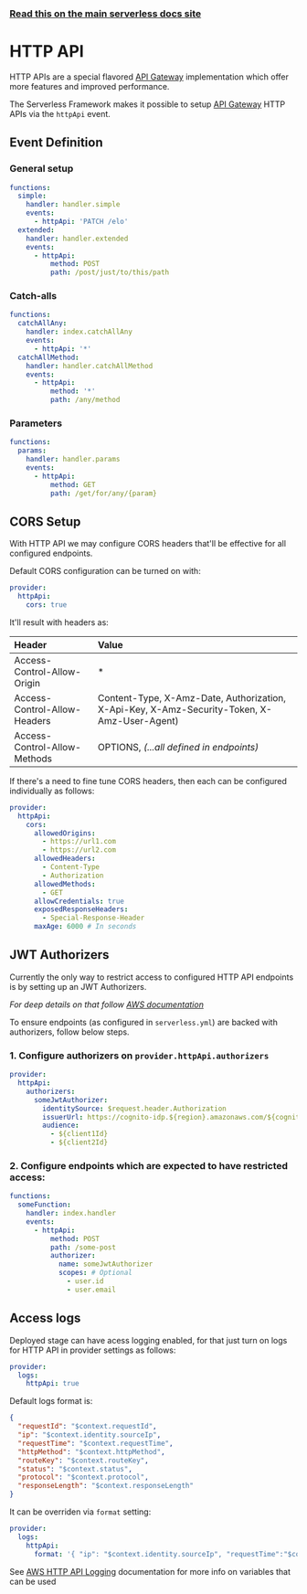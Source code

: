 <!--
title: Serverless Framework - AWS Lambda Events - HTTP API
menuText: HTTP API
menuOrder: 2
description: Setting up API Gateway HTTP APIs with AWS Lambda via the Serverless Framework
layout: Doc
-->

<!-- DOCS-SITE-LINK:START automatically generated  -->

### [Read this on the main serverless docs site](https://www.serverless.com/framework/docs/providers/aws/events/http-api)

<!-- DOCS-SITE-LINK:END -->

# HTTP API

HTTP APIs are a special flavored [API Gateway](https://aws.amazon.com/api-gateway/) implementation which offer more features and improved performance.

The Serverless Framework makes it possible to setup [API Gateway](https://aws.amazon.com/api-gateway/) HTTP APIs via the `httpApi` event.

## Event Definition

### General setup

```yaml
functions:
  simple:
    handler: handler.simple
    events:
      - httpApi: 'PATCH /elo'
  extended:
    handler: handler.extended
    events:
      - httpApi:
          method: POST
          path: /post/just/to/this/path
```

### Catch-alls

```yaml
functions:
  catchAllAny:
    handler: index.catchAllAny
    events:
      - httpApi: '*'
  catchAllMethod:
    handler: handler.catchAllMethod
    events:
      - httpApi:
          method: '*'
          path: /any/method
```

### Parameters

```yaml
functions:
  params:
    handler: handler.params
    events:
      - httpApi:
          method: GET
          path: /get/for/any/{param}
```

## CORS Setup

With HTTP API we may configure CORS headers that'll be effective for all configured endpoints.

Default CORS configuration can be turned on with:

```yaml
provider:
  httpApi:
    cors: true
```

It'll result with headers as:

| Header                       | Value                                                                                       |
| :--------------------------- | :------------------------------------------------------------------------------------------ |
| Access-Control-Allow-Origin  | \*                                                                                          |
| Access-Control-Allow-Headers | Content-Type, X-Amz-Date, Authorization, X-Api-Key, X-Amz-Security-Token, X-Amz-User-Agent) |
| Access-Control-Allow-Methods | OPTIONS, _(...all defined in endpoints)_                                                    |

If there's a need to fine tune CORS headers, then each can be configured individually as follows:

```yaml
provider:
  httpApi:
    cors:
      allowedOrigins:
        - https://url1.com
        - https://url2.com
      allowedHeaders:
        - Content-Type
        - Authorization
      allowedMethods:
        - GET
      allowCredentials: true
      exposedResponseHeaders:
        - Special-Response-Header
      maxAge: 6000 # In seconds
```

## JWT Authorizers

Currently the only way to restrict access to configured HTTP API endpoints is by setting up an JWT Authorizers.

_For deep details on that follow [AWS documentation](https://docs.aws.amazon.com/apigateway/latest/developerguide/http-api-jwt-authorizer.html)_

To ensure endpoints (as configured in `serverless.yml`) are backed with authorizers, follow below steps.

### 1. Configure authorizers on `provider.httpApi.authorizers`

```yaml
provider:
  httpApi:
    authorizers:
      someJwtAuthorizer:
        identitySource: $request.header.Authorization
        issuerUrl: https://cognito-idp.${region}.amazonaws.com/${cognitoPoolId}
        audience:
          - ${client1Id}
          - ${client2Id}
```

### 2. Configure endpoints which are expected to have restricted access:

```yaml
functions:
  someFunction:
    handler: index.handler
    events:
      - httpApi:
          method: POST
          path: /some-post
          authorizer:
            name: someJwtAuthorizer
            scopes: # Optional
              - user.id
              - user.email
```

## Access logs

Deployed stage can have acess logging enabled, for that just turn on logs for HTTP API in provider settings as follows:

```yaml
provider:
  logs:
    httpApi: true
```

Default logs format is:

```json
{
  "requestId": "$context.requestId",
  "ip": "$context.identity.sourceIp",
  "requestTime": "$context.requestTime",
  "httpMethod": "$context.httpMethod",
  "routeKey": "$context.routeKey",
  "status": "$context.status",
  "protocol": "$context.protocol",
  "responseLength": "$context.responseLength"
}
```

It can be overriden via `format` setting:

```yaml
provider:
  logs:
    httpApi:
      format: '{ "ip": "$context.identity.sourceIp", "requestTime":"$context.requestTime" }'
```

See [AWS HTTP API Logging](https://docs.aws.amazon.com/apigateway/latest/developerguide/http-api-logging-variables.html) documentation for more info on variables that can be used
